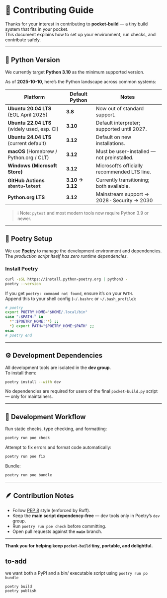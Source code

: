 # 🧩 Contributing Guide

Thanks for your interest in contributing to **pocket-build** — a tiny build system that fits in your pocket.  
This document explains how to set up your environment, run checks, and contribute safely.

---

## 🐍 Python Version

We currently target **Python 3.10** as the minimum supported version.

As of **2025-10-10**, here’s the Python landscape across common systems:

| Platform | Default Python | Notes |
|-----------|----------------|-------|
| **Ubuntu 20.04 LTS** (EOL April 2025) | **3.8** | Now out of standard support. |
| **Ubuntu 22.04 LTS** (widely used, esp. CI) | **3.10** | Default interpreter; supported until 2027. |
| **Ubuntu 24.04 LTS** (current default) | **3.12** | Default on new installations. |
| **macOS** (Homebrew / Python.org / CLT) | **3.12** | Must be user-installed — not preinstalled. |
| **Windows (Microsoft Store)** | **3.12** | Microsoft’s officially recommended LTS line. |
| **GitHub Actions `ubuntu-latest`** | **3.10 → 3.12** | Currently transitioning; both available. |
| **Python.org LTS** | **3.12** | Mainstream support → 2028  ·  Security → 2030 |

> ℹ️ Note: `pytest` and most modern tools now require Python 3.9 or newer.

---

## 🧰 Poetry Setup

We use **[Poetry](https://python-poetry.org/)** to manage the development environment and dependencies.  
The *production script itself has zero runtime dependencies.*

### Install Poetry

```bash
curl -sSL https://install.python-poetry.org | python3 -
poetry --version
```

If you get `poetry: command not found`, ensure it’s on your `PATH`.  
Append this to your shell config (`~/.bashrc` or `~/.bash_profile`):

```bash
# poetry
export POETRY_HOME="$HOME/.local/bin"
case ":$PATH:" in
  *":$POETRY_HOME:"*) ;;
  *) export PATH="$POETRY_HOME:$PATH" ;;
esac
# poetry end
```

---

## ⚙️ Development Dependencies

All development tools are isolated in the **dev group**.  
To install them:

```bash
poetry install --with dev
```

No dependencies are required for users of the final `pocket-build.py` script — only for maintainers.

---

## 🧪 Development Workflow

Run static checks, type checking, and formatting:

```bash
poetry run poe check
```

Attempt to fix errors and format code automatically:

```bash
poetry run poe fix
```

Bundle:

```bash
poetry run poe bundle
```

---

## 🪶 Contribution Notes

- Follow [PEP 8](https://peps.python.org/pep-0008/) style (enforced by Ruff).  
- Keep the **main script dependency-free** — dev tools only in Poetry’s `dev` group.  
- Run `poetry run poe check` before committing.  
- Open pull requests against the **`main`** branch.

---

**Thank you for helping keep `pocket-build` tiny, portable, and delightful.**


## to-add

we want both a PyPI and a bin/ executable script using `poetry run po bundle`

```
poetry build
poetry publish
```